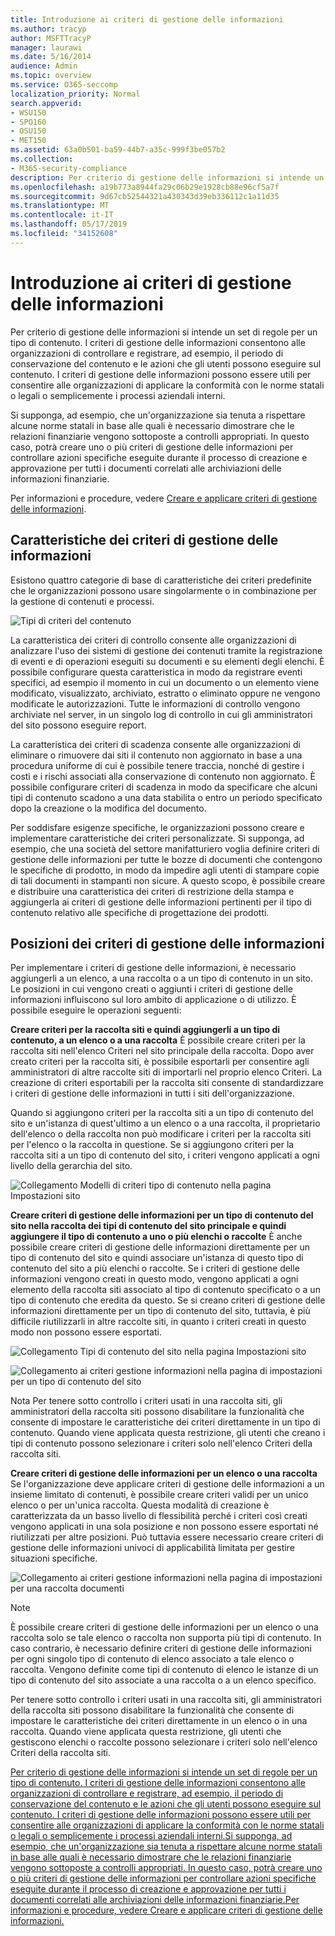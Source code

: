 ```yaml
---
title: Introduzione ai criteri di gestione delle informazioni
ms.author: tracyp
author: MSFTTracyP
manager: laurawi
ms.date: 5/16/2014
audience: Admin
ms.topic: overview
ms.service: O365-seccomp
localization_priority: Normal
search.appverid:
- WSU150
- SPO160
- OSU150
- MET150
ms.assetid: 63a0b501-ba59-44b7-a35c-999f3be057b2
ms.collection:
- M365-security-compliance
description: Per criterio di gestione delle informazioni si intende un set di regole per un tipo di contenuto. I criteri di gestione delle informazioni consentono alle organizzazioni di controllare e registrare, ad esempio, il periodo di conservazione del contenuto e le azioni che gli utenti possono eseguire sul contenuto. I criteri di gestione delle informazioni possono essere utili per consentire alle organizzazioni di applicare la conformità con le norme statali o legali o semplicemente i processi aziendali interni.
ms.openlocfilehash: a19b773a8944fa29c06b29e1928cb88e96cf5a7f
ms.sourcegitcommit: 9d67cb52544321a430343d39eb336112c1a11d35
ms.translationtype: MT
ms.contentlocale: it-IT
ms.lasthandoff: 05/17/2019
ms.locfileid: "34152608"
---
```

# <a name="introduction-to-information-management-policies"></a>Introduzione ai criteri di gestione delle informazioni

Per criterio di gestione delle informazioni si intende un set di regole per un tipo di contenuto. I criteri di gestione delle informazioni consentono alle organizzazioni di controllare e registrare, ad esempio, il periodo di conservazione del contenuto e le azioni che gli utenti possono eseguire sul contenuto. I criteri di gestione delle informazioni possono essere utili per consentire alle organizzazioni di applicare la conformità con le norme statali o legali o semplicemente i processi aziendali interni. 
  
Si supponga, ad esempio, che un'organizzazione sia tenuta a rispettare alcune norme statali in base alle quali è necessario dimostrare che le relazioni finanziarie vengono sottoposte a controlli appropriati. In questo caso, potrà creare uno o più criteri di gestione delle informazioni per controllare azioni specifiche eseguite durante il processo di creazione e approvazione per tutti i documenti correlati alle archiviazioni delle informazioni finanziarie.
  
Per informazioni e procedure, vedere [Creare e applicare criteri di gestione delle informazioni](create-info-mgmt-policies.md).
  
## <a name="features-of-information-management-policies"></a>Caratteristiche dei criteri di gestione delle informazioni
<a name="__top"> </a>

Esistono quattro categorie di base di caratteristiche dei criteri predefinite che le organizzazioni possono usare singolarmente o in combinazione per la gestione di contenuti e processi. 
  
![Tipi di criteri del contenuto](media/19fcb8a3-974b-40d3-a13f-b76088d122f8.png)
  
La caratteristica dei criteri di controllo consente alle organizzazioni di analizzare l'uso dei sistemi di gestione dei contenuti tramite la registrazione di eventi e di operazioni eseguiti su documenti e su elementi degli elenchi. È possibile configurare questa caratteristica in modo da registrare eventi specifici, ad esempio il momento in cui un documento o un elemento viene modificato, visualizzato, archiviato, estratto o eliminato oppure ne vengono modificate le autorizzazioni. Tutte le informazioni di controllo vengono archiviate nel server, in un singolo log di controllo in cui gli amministratori del sito possono eseguire report. 
  
La caratteristica dei criteri di scadenza consente alle organizzazioni di eliminare o rimuovere dai siti il contenuto non aggiornato in base a una procedura uniforme di cui è possibile tenere traccia, nonché di gestire i costi e i rischi associati alla conservazione di contenuto non aggiornato. È possibile configurare criteri di scadenza in modo da specificare che alcuni tipi di contenuto scadono a una data stabilita o entro un periodo specificato dopo la creazione o la modifica del documento.
  
Per soddisfare esigenze specifiche, le organizzazioni possono creare e implementare caratteristiche dei criteri personalizzate. Si supponga, ad esempio, che una società del settore manifatturiero voglia definire criteri di gestione delle informazioni per tutte le bozze di documenti che contengono le specifiche di prodotto, in modo da impedire agli utenti di stampare copie di tali documenti in stampanti non sicure. A questo scopo, è possibile creare e distribuire una caratteristica dei criteri di restrizione della stampa e aggiungerla ai criteri di gestione delle informazioni pertinenti per il tipo di contenuto relativo alle specifiche di progettazione dei prodotti.
  
## <a name="locations-to-use-an-information-management-policy"></a>Posizioni dei criteri di gestione delle informazioni
<a name="__toc340213528"> </a>

Per implementare i criteri di gestione delle informazioni, è necessario aggiungerli a un elenco, a una raccolta o a un tipo di contenuto in un sito. Le posizioni in cui vengono creati o aggiunti i criteri di gestione delle informazioni influiscono sul loro ambito di applicazione o di utilizzo. È possibile eseguire le operazioni seguenti:
  
 **Creare criteri per la raccolta siti e quindi aggiungerli a un tipo di contenuto, a un elenco o a una raccolta** È possibile creare criteri per la raccolta siti nell'elenco Criteri nel sito principale della raccolta. Dopo aver creato criteri per la raccolta siti, è possibile esportarli per consentire agli amministratori di altre raccolte siti di importarli nel proprio elenco Criteri. La creazione di criteri esportabili per la raccolta siti consente di standardizzare i criteri di gestione delle informazioni in tutti i siti dell'organizzazione. 
  
Quando si aggiungono criteri per la raccolta siti a un tipo di contenuto del sito e un'istanza di quest'ultimo a un elenco o a una raccolta, il proprietario dell'elenco o della raccolta non può modificare i criteri per la raccolta siti per l'elenco o la raccolta in questione. Se si aggiungono criteri per la raccolta siti a un tipo di contenuto del sito, i criteri vengono applicati a ogni livello della gerarchia del sito.
  
![Collegamento Modelli di criteri tipo di contenuto nella pagina Impostazioni sito](media/26d3466a-23ec-443f-88f0-2aaff38e992b.png)
  
 **Creare criteri di gestione delle informazioni per un tipo di contenuto del sito nella raccolta dei tipi di contenuto del sito principale e quindi aggiungere il tipo di contenuto a uno o più elenchi o raccolte** È anche possibile creare criteri di gestione delle informazioni direttamente per un tipo di contenuto del sito e quindi associare un'istanza di questo tipo di contenuto del sito a più elenchi o raccolte. Se i criteri di gestione delle informazioni vengono creati in questo modo, vengono applicati a ogni elemento della raccolta siti associato al tipo di contenuto specificato o a un tipo di contenuto che eredita da questo. Se si creano criteri di gestione delle informazioni direttamente per un tipo di contenuto del sito, tuttavia, è più difficile riutilizzarli in altre raccolte siti, in quanto i criteri creati in questo modo non possono essere esportati. 
  
![Collegamento Tipi di contenuto del sito nella pagina Impostazioni sito](media/6f6fa51f-15d7-4782-b06f-a7b36e874cd3.png)
  
![Collegamento ai criteri gestione informazioni nella pagina di impostazioni per un tipo di contenuto del sito](media/15d83a34-6c8f-4b6e-b6ee-e9b0a70cbb4b.png)
  
Nota Per tenere sotto controllo i criteri usati in una raccolta siti, gli amministratori della raccolta siti possono disabilitare la funzionalità che consente di impostare le caratteristiche dei criteri direttamente in un tipo di contenuto. Quando viene applicata questa restrizione, gli utenti che creano i tipi di contenuto possono selezionare i criteri solo nell'elenco Criteri della raccolta siti.
  
 **Creare criteri di gestione delle informazioni per un elenco o una raccolta** Se l'organizzazione deve applicare criteri di gestione delle informazioni a un insieme limitato di contenuti, è possibile creare criteri validi per un unico elenco o per un'unica raccolta. Questa modalità di creazione è caratterizzata da un basso livello di flessibilità perché i criteri così creati vengono applicati in una sola posizione e non possono essere esportati né riutilizzati per altre posizioni. Può tuttavia essere necessario creare criteri di gestione delle informazioni univoci di applicabilità limitata per gestire situazioni specifiche. 
  
![Collegamento ai criteri gestione informazioni nella pagina di impostazioni per una raccolta documenti](media/9fa6d366-6aab-49e1-a05c-898ac6f536e6.png)
  
Note 
  
È possibile creare criteri di gestione delle informazioni per un elenco o una raccolta solo se tale elenco o raccolta non supporta più tipi di contenuto. In caso contrario, è necessario definire criteri di gestione delle informazioni per ogni singolo tipo di contenuto di elenco associato a tale elenco o raccolta. Vengono definite come tipi di contenuto di elenco le istanze di un tipo di contenuto del sito associate a una raccolta o a un elenco specifico.
  
Per tenere sotto controllo i criteri usati in una raccolta siti, gli amministratori della raccolta siti possono disabilitare la funzionalità che consente di impostare le caratteristiche dei criteri direttamente in un elenco o in una raccolta. Quando viene applicata questa restrizione, gli utenti che gestiscono elenchi o raccolte possono selezionare i criteri solo nell'elenco Criteri della raccolta siti.
  
[Per criterio di gestione delle informazioni si intende un set di regole per un tipo di contenuto. I criteri di gestione delle informazioni consentono alle organizzazioni di controllare e registrare, ad esempio, il periodo di conservazione del contenuto e le azioni che gli utenti possono eseguire sul contenuto. I criteri di gestione delle informazioni possono essere utili per consentire alle organizzazioni di applicare la conformità con le norme statali o legali o semplicemente i processi aziendali interni.Si supponga, ad esempio, che un'organizzazione sia tenuta a rispettare alcune norme statali in base alle quali è necessario dimostrare che le relazioni finanziarie vengono sottoposte a controlli appropriati. In questo caso, potrà creare uno o più criteri di gestione delle informazioni per controllare azioni specifiche eseguite durante il processo di creazione e approvazione per tutti i documenti correlati alle archiviazioni delle informazioni finanziarie.Per informazioni e procedure, vedere Creare e applicare criteri di gestione delle informazioni.](intro-to-info-mgmt-policies.md#__top)
  

